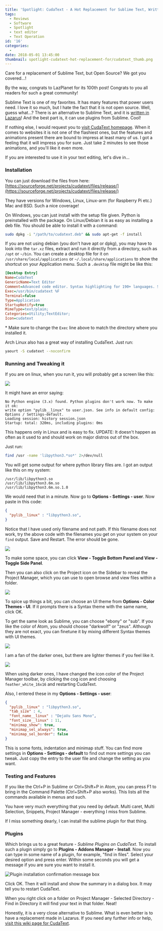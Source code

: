 ```yaml
---
title: 'Spotlight: CudaText - A Hot Replacement for Sublime Text, Written in Lazarus'
tags:
  - Reviews
  - Software
  - Spotlight
  - text editor
  - Text Operation
id: '16'
categories:
  -
date: 2018-05-01 13:45:00
thumbnail: spotlight-cudatext-hot-replacement-for/cudatext_thumb.png
---
```


Care for a replacement of Sublime Text, but Open Source? We got you covered...!
<!-- more -->

By the way, congrats to LazPlanet for its 100th post! Congrats to you all readers for such a great community!


Sublime Text is one of my favorites. It has many features that power users need. I love it so much, but I hate the fact that it is not open source. Well, guess what...? There is an alternative to Sublime Text, and it is [written in Lazarus](http://wiki.freepascal.org/CudaText)! And the best part is, it can use plugins from Sublime. Cool!

If nothing else, I would request you to [visit CudaText homepage](http://www.uvviewsoft.com/cudatext/). When it comes to websites it is not one of the flashiest ones, but the features and animations present there are bound to impress at least many of us. I got a feeling that it will impress you for sure. Just take 2 minutes to see those animations, and you'll like it even more.

If you are interested to use it in your text editing, let's dive in...


### Installation


You can just download the files from here: [https://sourceforge.net/projects/cudatext/files/release/](https://sourceforge.net/projects/cudatext/files/release/)

They have versions for Windows, Linux, Linux-arm (for Raspberry Pi etc.) Mac and BSD. Such a nice coverage!

On Windows, you can just install with the setup file given. Python is preinstalled with the package.
On Linux/Debian it is as easy as installing a deb file. You should be able to install it with a command:

```sh
sudo dpkg -i "/path/to/cudatext.deb" && sudo apt-get -f install
```

If you are not using debian (you don't have apt or dpkg), you may have to look into the `tar.xz` files, extract and run it directly from a directory, such as `/opt` or `~/bin`. You can create a desktop file for it on `/usr/share/local/applications` or `~/.local/share/applications` to show the shortcut on your Application menu. Such a `.desktop` file might be like this:

```ini
[Desktop Entry]
Name=CudaText
GenericName=Text Editor
Comment=Advanced code editor. Syntax highlighting for 190+ languages. Supports all major encoding. Multi-carets and multi-selections. Implemented many editing commands found in common text editors. UI with tabs and sidebar. Search and replace with regex.
Exec=/usr/bin/cudatext %F
Terminal=false
Type=Application
StartupNotify=true
MimeType=text/plain;
Categories=Utility;TextEditor;
Icon=cudatext
```


\* Make sure to change the `Exec` line above to match the directory where you installed it.

Arch Linux also has a great way of installing CudaText. Just run:

```sh
yaourt -S cudatext --noconfirm
```


### Running and Tweaking it

If you are on linux, when you run it, you will probably get a screen like this:


![](spotlight-cudatext-hot-replacement-for/001.png)


It might have an error saying:

```
No Python engine (3.x) found. Python plugins don't work now. To make it ok:
write option "pylib__linux" to user.json. See info in default config: Options / Settings-default.
Loading session: history session.json
Startup: total: 320ms, including plugins: 0ms
```

This happens only in Linux and is easy to fix. UPDATE: It doesn't happen as often as it used to and should work on major distros out of the box.

Just run:

```sh
find /usr -name 'libpython3.*so*' 2>/dev/null
```

You will get some output for where python library files are. I got an output like this on my system:

```
/usr/lib/libpython3.so
/usr/lib/libpython3.6m.so
/usr/lib/libpython3.6m.so.1.0
```

We would need that in a minute. Now go to **Options - Settings - user**. Now paste in this code:

```json
{
  "pylib__linux" : "libpython3.so",
}
```

Notice that I have used only filename and not path. If this filename does not work, try the above code with the filenames you get on your system on your `find` output. Save and Restart. The error should be gone.


![](spotlight-cudatext-hot-replacement-for/0002.png)


To make some space, you can click **View - Toggle Bottom Panel and View - Toggle Side Panel**.

Then you can also click on the Project icon on the Sidebar to reveal the Project Manager, which you can use to open browse and view files within a folder.


![](spotlight-cudatext-hot-replacement-for/0003.png)


To spice up things a bit, you can choose an UI theme from **Options - Color Themes - UI**. If it prompts there is a Syntax theme with the same name, click OK.

To get the same look as Sublime, you can choose "ebony" or "sub". If you like the color of Atom, you should choose "darkwolf" or "zeus". Although they are not exact, you can finetune it by mixing different Syntax themes with UI themes.


![](spotlight-cudatext-hot-replacement-for/0004.png)


I am a fan of the darker ones, but there are lighter themes if you feel like it.


![](spotlight-cudatext-hot-replacement-for/0005.png)


When using darker ones, I have changed the icon color of the Project Manager toolbar, by clicking the cog icon and choosing `feather_white_16x16` and restarting CudaText.

Also, I entered these in my **Options - Settings - user**:

```json
{
  "pylib__linux" : "libpython3.so",
  "tab_size" : 4,
  "font_name__linux" : "DejaVu Sans Mono",
  "font_size__linux" : 11,
  "minimap_show": true,
  "minimap_sel_always": true,
  "minimap_sel_border": false
}
```

This is some fonts, indentation and minimap stuff. You can find more settings in **Options - Settings - default** to find out more settings you can tweak. Just copy the entry to the user file and change the setting as you want.


### Testing and Features

If you like the Ctrl+P in Sublime or Ctrl+Shift+P in Atom, you can press F1 to bring in the Command Palette (Ctrl+Shift+P also works). This lists all the commands available in menus and such.

You have very much everything that you need by default. Multi caret, Multi Selection, Snippets, Project Manager - everything I miss from Sublime.

If I miss something dearly, I can install the sublime plugin for that thing.


### Plugins

Which brings us to a great feature - _Sublime Plugins on CudaText_. To install such a plugin simply go to **Plugins - Addons Manager - Install**. Now you can type in some name of a plugin, for example, "find in files". Select your desired option and press enter. Within some seconds you will get a message if you are sure you want to install it.


![Plugin installation confirmation message box](spotlight-cudatext-hot-replacement-for/0006.png)


Click OK. Then it will install and show the summary in a dialog box. It may tell you to restart CudaText.

When you right click on a folder on Project Manager - Selected Directory - Find in Directory it will find your text in that folder. Neat!

Honestly, it is a very close alternative to Sublime. What is even better is to have a replacement made in Lazarus. If you need any further info or help, [visit this wiki page for CudaText](http://wiki.freepascal.org/CudaText).
